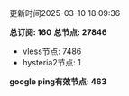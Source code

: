 更新时间2025-03-10 18:09:36

**总订阅: 160**
**总节点: 27846**
- vless节点: 7486
- hysteria2节点: 1

**google ping有效节点: 463**
